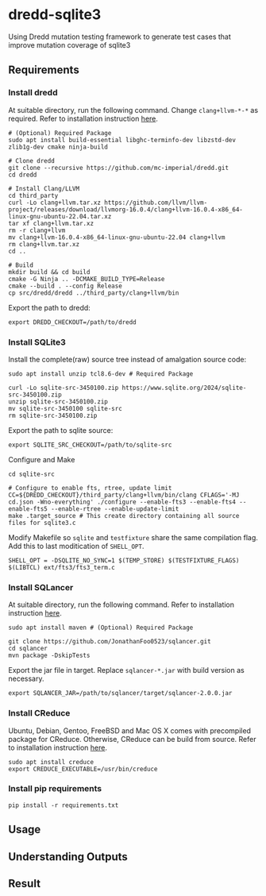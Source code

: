 # dredd-sqlite3
Using Dredd mutation testing framework to generate test cases that improve mutation coverage of sqlite3

## Requirements
### Install dredd
At suitable directory, run the following command. Change `clang+llvm-*-*` as required. Refer to installation instruction [here](https://github.com/mc-imperial/dredd).
```shell
# (Optional) Required Package
sudo apt install build-essential libghc-terminfo-dev libzstd-dev zlib1g-dev cmake ninja-build

# Clone dredd
git clone --recursive https://github.com/mc-imperial/dredd.git
cd dredd

# Install Clang/LLVM
cd third_party
curl -Lo clang+llvm.tar.xz https://github.com/llvm/llvm-project/releases/download/llvmorg-16.0.4/clang+llvm-16.0.4-x86_64-linux-gnu-ubuntu-22.04.tar.xz
tar xf clang+llvm.tar.xz
rm -r clang+llvm
mv clang+llvm-16.0.4-x86_64-linux-gnu-ubuntu-22.04 clang+llvm
rm clang+llvm.tar.xz
cd ..

# Build
mkdir build && cd build
cmake -G Ninja .. -DCMAKE_BUILD_TYPE=Release
cmake --build . --config Release
cp src/dredd/dredd ../third_party/clang+llvm/bin
```
Export the path to dredd:
```shell
export DREDD_CHECKOUT=/path/to/dredd
```
### Install SQLite3
Install the complete(raw) source tree instead of amalgation source code:
```shell
sudo apt install unzip tcl8.6-dev # Required Package

curl -Lo sqlite-src-3450100.zip https://www.sqlite.org/2024/sqlite-src-3450100.zip
unzip sqlite-src-3450100.zip
mv sqlite-src-3450100 sqlite-src
rm sqlite-src-3450100.zip
```
Export the path to sqlite source:
```shell
export SQLITE_SRC_CHECKOUT=/path/to/sqlite-src
```
Configure and Make
```shell
cd sqlite-src

# Configure to enable fts, rtree, update limit
CC=${DREDD_CHECKOUT}/third_party/clang+llvm/bin/clang CFLAGS='-MJ cd.json -Wno-everything' ./configure --enable-fts3 --enable-fts4 --enable-fts5 --enable-rtree --enable-update-limit
make .target_source # This create directory containing all source files for sqlite3.c
```

Modify Makefile so `sqlite` and `testfixture` share the same compilation flag. Add this to last moditication of `SHELL_OPT`.
```
SHELL_OPT = -DSQLITE_NO_SYNC=1 $(TEMP_STORE) $(TESTFIXTURE_FLAGS) $(LIBTCL) ext/fts3/fts3_term.c
```

### Install SQLancer
At suitable directory, run the following command. Refer to installation instruction [here](https://github.com/sqlancer/sqlancer).
```shell
sudo apt install maven # (Optional) Required Package

git clone https://github.com/JonathanFoo0523/sqlancer.git
cd sqlancer
mvn package -DskipTests
```
Export the jar file in target. Replace `sqlancer-*.jar` with build version as necessary.
```shell
export SQLANCER_JAR=/path/to/sqlancer/target/sqlancer-2.0.0.jar
```

### Install CReduce
Ubuntu, Debian, Gentoo, FreeBSD and Mac OS X comes with precompiled package for CReduce. Otherwise, CReduce can be build from source. Refer to installation instruction [here](https://github.com/csmith-project/creduce/blob/master/INSTALL.md).
```
sudo apt install creduce
export CREDUCE_EXECUTABLE=/usr/bin/creduce
```


### Install pip requirements
```shell
pip install -r requirements.txt
```

## Usage

## Understanding Outputs

## Result
